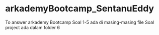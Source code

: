 # arkademyBootcamp_SentanuEddy
To answer arkademy Bootcamp
Soal 1-5 ada di masing-masing file
Soal project ada dalam folder 6
